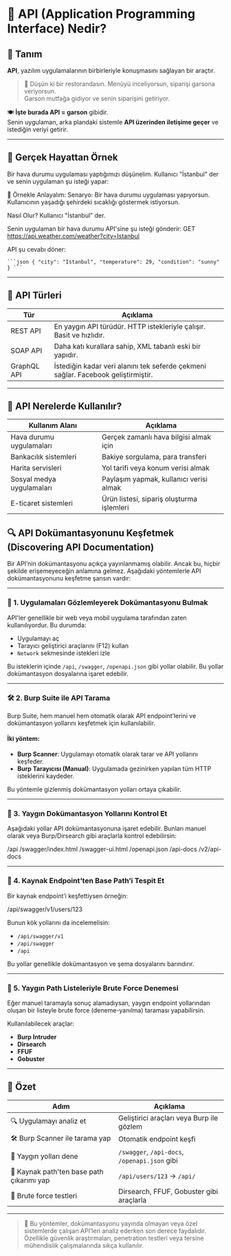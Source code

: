 # 📘 API (Application Programming Interface) Nedir?

## 🔹 Tanım

**API**, yazılım uygulamalarının birbirleriyle konuşmasını sağlayan bir araçtır.

> 🧠 Düşün ki bir restorandasın. Menüyü inceliyorsun, siparişi garsona veriyorsun.  
> Garson mutfağa gidiyor ve senin siparişini getiriyor.

🍽️ **İşte burada API = garson** gibidir.  
Senin uygulaman, arka plandaki sistemle **API üzerinden iletişime geçer** ve istediğin veriyi getirir.

---

## 🔹 Gerçek Hayattan Örnek

Bir hava durumu uygulaması yaptığımızı düşünelim. Kullanıcı "İstanbul" der ve senin uygulaman şu isteği yapar:

🎯 Örnekle Anlayalım:
Senaryo:
Bir hava durumu uygulaması yapıyorsun. Kullanıcının yaşadığı şehirdeki sıcaklığı göstermek istiyorsun.

Nasıl Olur?
Kullanıcı "İstanbul" der.

Senin uygulaman bir hava durumu API'sine şu isteği gönderir:
GET https://api.weather.com/weather?city=Istanbul

API şu cevabı döner:

<pre><code>```json { "city": "Istanbul", "temperature": 29, "condition": "sunny" } ```</code></pre>



---

## 🧱 API Türleri

| Tür         | Açıklama                                                                 |
|-------------|--------------------------------------------------------------------------|
| REST API    | En yaygın API türüdür. HTTP istekleriyle çalışır. Basit ve hızlıdır.     |
| SOAP API    | Daha katı kurallara sahip, XML tabanlı eski bir yapıdır.                 |
| GraphQL API | İstediğin kadar veri alanını tek seferde çekmeni sağlar. Facebook geliştirmiştir. |

---

## 🔐 API Nerelerde Kullanılır?

| Kullanım Alanı            | Açıklama                                             |
|---------------------------|------------------------------------------------------|
| Hava durumu uygulamaları  | Gerçek zamanlı hava bilgisi almak için               |
| Bankacılık sistemleri     | Bakiye sorgulama, para transferi                     |
| Harita servisleri         | Yol tarifi veya konum verisi almak                   |
| Sosyal medya uygulamaları | Paylaşım yapmak, kullanıcı verisi almak             |
| E-ticaret sistemleri      | Ürün listesi, sipariş oluşturma işlemleri           |

## 🔍 API Dokümantasyonunu Keşfetmek (Discovering API Documentation)

Bir API’nin dokümantasyonu açıkça yayınlanmamış olabilir. Ancak bu, hiçbir şekilde erişemeyeceğin anlamına gelmez. Aşağıdaki yöntemlerle API dokümantasyonunu keşfetme şansın vardır:

---

### 🧭 1. Uygulamaları Gözlemleyerek Dokümantasyonu Bulmak

API'ler genellikle bir web veya mobil uygulama tarafından zaten kullanılıyordur. Bu durumda:

- Uygulamayı aç
- Tarayıcı geliştirici araçlarını (F12) kullan
- `Network` sekmesinde istekleri izle

Bu isteklerin içinde `/api`, `/swagger`, `/openapi.json` gibi yollar olabilir. Bu yollar dokümantasyon dosyalarına işaret edebilir.

---

### 🛠️ 2. Burp Suite ile API Tarama

Burp Suite, hem manuel hem otomatik olarak API endpoint’lerini ve dokümantasyon yollarını keşfetmek için kullanılabilir.

#### İki yöntem:
- **Burp Scanner**: Uygulamayı otomatik olarak tarar ve API yollarını keşfeder.
- **Burp Tarayıcısı (Manual)**: Uygulamada gezinirken yapılan tüm HTTP isteklerini kaydeder.

Bu yöntemle gizlenmiş dokümantasyon yolları ortaya çıkabilir.

---

### 📄 3. Yaygın Dokümantasyon Yollarını Kontrol Et

Aşağıdaki yollar API dokümantasyonuna işaret edebilir. Bunları manuel olarak veya Burp/Dirsearch gibi araçlarla kontrol edebilirsin:

/api
/swagger/index.html
/swagger-ui.html
/openapi.json
/api-docs
/v2/api-docs


---

### 📎 4. Kaynak Endpoint’ten Base Path’i Tespit Et

Bir kaynak endpoint’i keşfettiysen örneğin:

/api/swagger/v1/users/123


Bunun kök yollarını da incelemelisin:

- `/api/swagger/v1`
- `/api/swagger`
- `/api`

Bu yollar genellikle dokümantasyon ve şema dosyalarını barındırır.

---

### 🧪 5. Yaygın Path Listeleriyle Brute Force Denemesi

Eğer manuel taramayla sonuç alamadıysan, yaygın endpoint yollarından oluşan bir listeyle brute force (deneme-yanılma) taraması yapabilirsin.

Kullanılabilecek araçlar:

- **Burp Intruder**
- **Dirsearch**
- **FFUF**
- **Gobuster**

---

## 🧠 Özet

| Adım | Açıklama |
|------|----------|
| 🔍 Uygulamayı analiz et | Geliştirici araçları veya Burp ile gözlem |
| 🛠️ Burp Scanner ile tarama yap | Otomatik endpoint keşfi |
| 📂 Yaygın yolları dene | `/swagger`, `/api-docs`, `/openapi.json` gibi |
| 📎 Kaynak path'ten base path çıkarımı yap | `/api/users/123` → `/api/` |
| 🧪 Brute force testleri | Dirsearch, FFUF, Gobuster gibi araçlarla |

---

> 🔐 Bu yöntemler, dokümantasyonu yayında olmayan veya özel sistemlerde çalışan API’leri analiz ederken son derece faydalıdır.  
> Özellikle güvenlik araştırmaları, penetration testleri veya tersine mühendislik çalışmalarında sıkça kullanılır.


